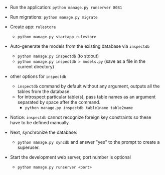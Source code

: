 - Run the application: `python manage.py runserver 8081`

- Run migrations: `python manage.py migrate`

- Create app: `rulestore`
  - `python manage.py startapp rulestore`

- Auto-generate the models from the existing database via `inspectdb`
  - `python manage.py inspectdb` (to stdout)
  - `python manage.py inspectdb > models.py` (save as a file in the current directory)
- other options for `inspectdb`
  - `inspectdb` command by default without any argument, outputs all the tables from the database.
  - for introspect particular table(s), pass table names as an argument separated by space after the command.
    - `python manage.py inspectdb table1name table2name`

- Notice: `inspectdb` cannot recognize foreign key constraints so these have to be defined manually.

- Next, synchronize the database:
  - `python manage.py syncdb` and answer "yes" to the prompt to create a superuser.


- Start the development web server, port number is optional
  - `python manage.py runserver <port>`